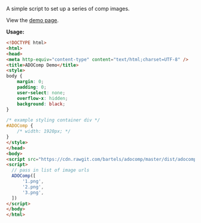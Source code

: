 
A simple script to set up a series of comp images.

View the [demo page](https://cdn.rawgit.com/bartels/adocomp/master/demo/).

**Usage:**  

```html
<!DOCTYPE html>
<html>
<head>
<meta http-equiv="content-type" content="text/html;charset=UTF-8" />
<title>ADOComp Demo</title>
<style>
body {
    margin: 0;
    padding: 0;
    user-select: none;
    overflow-x: hidden;
    background: black;
}

/* example styling container div */
#ADOComp {
    /* width: 1920px; */
}
</style>
</head>
<body>
<script src="https://cdn.rawgit.com/bartels/adocomp/master/dist/adocomp.min.js" type="text/javascript"></script>
<script>
  // pass in list of image urls
  ADOComp([
      '1.png',
      '2.png',
      '3.png',
  ])
</script>
</body>
</html>
```
